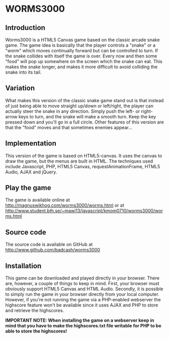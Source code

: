 

WORMS3000
=================

Introduction
------------
Worms3000 is a HTML5 Canvas game based on the classic arcade snake game. The game idea is basically that the player
controls a "snake" or a "worm" which moves continually forward but can be controlled to turn. If the snake collides
with itself the game is over. Every now and then some "food" will pop up somewhere on the screen which the snake can 
eat. This makes the snake longer, and makes it more difficult to avoid colliding the snake into its tail.



Variation
---------
What makes this version of the classic snake game stand out is that instead of just being able to move straight up/down 
or left/right, the player can actually steer the snake in any direction. Simply push the left- or right- arrow keys
to turn, and the snake will make a smooth turn. Keep the key pressed down and you'll go in a full circle. Other features
of this version are that the "food" moves and that sometimes enemies appear...



Implementation
--------------
This version of the game is based on HTML5-canvas. It uses the canvas to draw the game, but the menus are built in
HTML. The techniques used include Javascript, PHP, HTML5 Canvas, requestAnimationFrame, HTML5 Audio, AJAX and jQuery.



Play the game
-------------
The game is available online at http://magnuswikhog.com/worms3000/worms.html or at http://www.student.bth.se/~mawi13/javascript/kmom0710/worms3000/worms.html



Source code
-----------
The source code is available on GitHub at http://www.github.com/badcash/worms3000


Installation
------------
This game can be downloaded and played directly in your browser. There are, however, a couple of things to keep in
mind. First, your browser must obviously support HTML5 Canvas and HTML Audio. Secondly, it is possible to simply
run the game in your browser directly from your local computer. However, if you're not running the game via a PHP-enabled
webserver the highscore feature won't be available since it uses AJAX and PHP to store and retrieve the highscores.

**IMPORTANT NOTE: When installing the game on a webserver keep in mind that you have to make the highscores.txt file writable for
PHP to be able to store the highscores!**